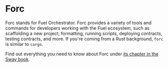 # Forc

Forc stands for Fuel Orchestrator. Forc provides a variety of tools and commands for developers working with the Fuel ecosystem, such as scaffolding a new project, formatting, running scripts, deploying contracts, testing contracts, and more. If you're coming from a Rust background, `forc` is similar to `cargo`.

Find out everything you need to know about Forc under [its chapter in the Sway book][1].

[1]: https://fuellabs.github.io/sway/master/forc
